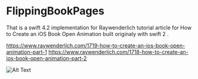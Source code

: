 # FlippingBookPages

That is a swift 4.2 implementation for Raywenderlich tutorial article for How to Create an iOS Book Open Animation built 
originaly with swift 2 .

https://www.raywenderlich.com/1719-how-to-create-an-ios-book-open-animation-part-1
https://www.raywenderlich.com/1718-how-to-create-an-ios-book-open-animation-part-2

![Alt Text](https://media.giphy.com/media/daULImZeyUFscd6wsL/giphy.gif)

